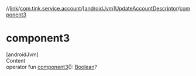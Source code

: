 //[link](../../index.md)/[com.tink.service.account](../index.md)/[[androidJvm]UpdateAccountDescriptor](index.md)/[component3](component3.md)



# component3  
[androidJvm]  
Content  
operator fun [component3](component3.md)(): [Boolean](https://kotlinlang.org/api/latest/jvm/stdlib/kotlin/-boolean/index.html)?  



